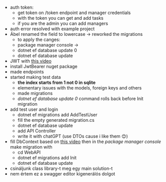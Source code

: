 - auth token:
  - get token on /token endpoint and manager credentials
  - with the token you can get and add tasks
  - if you are the admin you can add managers
- auth error resolved with example project
- Ábel renamed the field to lowercase -> reworked the migrations
  - to apply the canges:
  - package manager console ->
  - dotnet ef database update 0
  - dotnet ef database update
- JWT with [this video](https://youtu.be/mgeuh8k3I4g?si=_PqSYjcrChh0Ik7z)
- install JwtBearer nuget package
- made endpoints
- started making test data
  - **the index starts from 1 not 0 in sqlite**
  - elementary issues with the models, foreign keys and others
  - made migrations
  - _dotnet ef database update 0_ command rolls back before Init migration
- add test user and login
  - dotnet ef migrations add AddTestUser
  - fill the empty generated migration.cs
  - dotnet ef database update
  - add API Controller
  - write it with chatGPT (use DTOs cause i like them 😊)
- fill DbContext based on [this video](https://youtu.be/PDiRDNNc2tw?si=U8qZR2K5NA6oR9QL) then in the _package manager console_ make migration with
  - cd WebAPI
  - dotnet ef migrations add Init
  - dotnet ef database update
- csináljunk class library-t meg egy main solution-t
- nem értem ez a swagger editor kigenerálós dolgot

